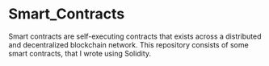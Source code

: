 # Smart_Contracts
Smart contracts are self-executing contracts that exists across a distributed and decentralized blockchain network. This repository consists of some smart contracts, that I wrote using Solidity.
